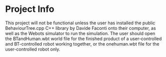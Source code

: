 # Project Info
This project will not be functional unless the user has installed the public BehaviourTree.cpp C++ library by Davide Faconti onto their computer, as well as the Webots simulator to run the simulation.
The user should open the BTandHuman.wbt world file for the finished product of a user-controlled and BT-controlled robot working together, or the onehuman.wbt file for the user-controlled robot only.

